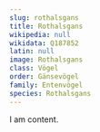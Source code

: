```yaml
---
slug: rothalsgans
title: Rothalsgans
wikipedia: null
wikidata: Q187852
latin: null
image: Rothalsgans
class: Vögel
order: Gänsevögel
family: Entenvögel
species: Rothalsgans
---
```


I am content.
